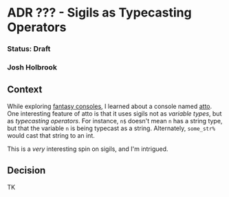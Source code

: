 # ADR ??? - Sigils as Typecasting Operators

### Status: Draft

### Josh Holbrook

## Context

While exploring [fantasy consoles](https://github.com/paladin-t/fantasy), I learned about a console named [atto](https://atto.devicefuture.org/). One interesting feature of atto is that it uses sigils not as *variable types*, but as *typecasting operators*. For instance, `n$` doesn't mean `n` has a string type, but that the variable `n` is being typecast as a string. Alternately, `some_str%` would cast that string to an int.

This is a *very* interesting spin on sigils, and I'm intrigued.

## Decision

TK
